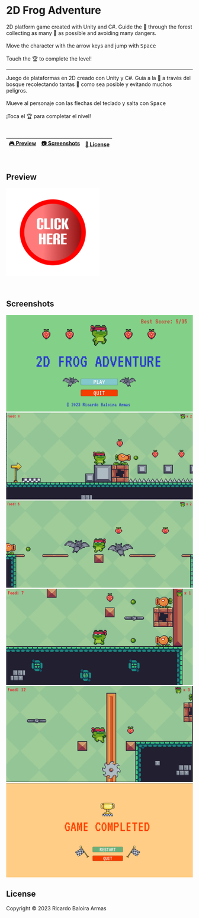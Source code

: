 # 2D Frog Adventure

2D platform game created with Unity and C#. 
Guide the 🐸 through the forest collecting as many 🍓 as possible and avoiding many dangers.
<br>
<br>
Move the character with the arrow keys and jump with <kbd>Space</kbd>
<br>
<br>
Touch the 🏆 to complete the level!

---------------------------------------------

Juego de plataformas en 2D creado con Unity y C#.
Guía a la 🐸 a través del bosque recolectando tantas 🍓 como sea posible y evitando muchos peligros.
<br>
<br>
Mueve al personaje con las flechas del teclado y salta con <kbd>Space</kbd>
<br>
<br>
¡Toca el 🏆 para completar el nivel!

<br>

| [🎮 Preview](#preview) | [:camera: Screenshots](#screenshots) | [🔖 License](#license) |
| --------------- | -------- | ----------- |

<br>

## Preview

[<img src="images/button.png" width="50%">](https://www.youtube.com/watch?v=ZZD9Gz4yYV0 "Preview 2D Frog Adventure")


<br>

## Screenshots

<img src="images/frog1.png">

<img src="images/frog2.png">

<img src="images/frog3.png">

<img src="images/frog4.png">

<img src="images/frog5.png">

<img src="images/frog6.png">

<br>

## License
Copyright ©️ 2023 Ricardo Baloira Armas
